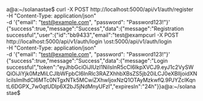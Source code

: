 a@a:~/solanastae$ curl -X POST http://localhost:5000/api/v1/auth/register \
-H "Content-Type: application/json" \
-d '{"email": "test@example.com", "password": "Password123!"}'
{"success":true,"message":"Success","data":{"message":"Registration successful","user":{"id":"bb9433","email":"test@exampcurl -X POST http://localhost:5000/api/v1/auth/login \ost:5000/api/v1/auth/login \
-H "Content-Type: application/json" \
-d '{"email": "test@example.com", "password": "Password123!"}'
{"success":true,"message":"Success","data":{"message":"Login successful","token":"eyJhbGciOiJIUzI1NiIsInR5cCI6IkpXVCJ9.eyJ1c2VySWQiOiJiYjk0MzMiLCJlbWFpbCI6InRlc3RAZXhhbXBsZS5jb20iLCJ0eXBlIjoidXNlciIsImlhdCI6MTc0NTgxNTk5MCwiZXhwIjoxNzQ1OTAyMzkwfQ.9PJYZcIKqntL6DGPX_7w0qtUDIp6X2bJ5jNdMnyUFzI","expiresIn":"24h"}}a@a:~/solanastae$ 

